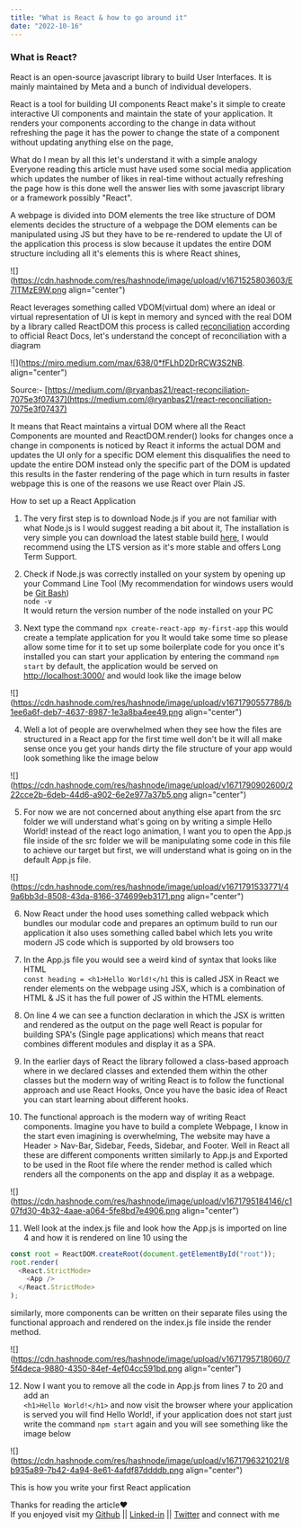 ```yaml
---
title: "What is React & how to go around it"
date: "2022-10-16"
---
```


### What is React?

React is an open-source javascript library to build User Interfaces. It is mainly maintained by Meta and a bunch of individual developers.

React is a tool for building UI components React make's it simple to create interactive UI components and maintain the state of your application. It renders your components according to the change in data without refreshing the page it has the power to change the state of a component without updating anything else on the page,

What do I mean by all this let's understand it with a simple analogy Everyone reading this article must have used some social media application which updates the number of likes in real-time without actually refreshing the page how is this done well the answer lies with some javascript library or a framework possibly "React".

A webpage is divided into DOM elements the tree like structure of DOM elements decides the structure of a webpage the DOM elements can be manipulated using JS but they have to be re-rendered to update the UI of the application this process is slow because it updates the entire DOM structure including all it's elements this is where React shines,

![](https://cdn.hashnode.com/res/hashnode/image/upload/v1671525803603/E7lTMzE9W.png align="center")

React leverages something called VDOM(virtual dom) where an ideal or virtual representation of UI is kept in memory and synced with the real DOM by a library called ReactDOM this process is called [reconciliation](https://reactjs.org/docs/reconciliation.html) according to official React Docs, let's understand the concept of reconciliation with a diagram

![](https://miro.medium.com/max/638/0*fFLhD2DrRCW3S2NB. align="center")

Source:- [https://medium.com/@ryanbas21/react-reconciliation-7075e3f07437](https://medium.com/@ryanbas21/react-reconciliation-7075e3f07437)

It means that React maintains a virtual DOM where all the React Components are mounted and ReactDOM.render() looks for changes once a change in components is noticed by React it informs the actual DOM and updates the UI only for a specific DOM element this disqualifies the need to update the entire DOM instead only the specific part of the DOM is updated this results in the faster rendering of the page which in turn results in faster webpage this is one of the reasons we use React over Plain JS.

How to set up a React Application

1. The very first step is to download Node.js if you are not familiar with what Node.js is I would suggest reading a bit about it, The installation is very simple you can download the latest stable build [here,](https://nodejs.org/en/) I would recommend using the LTS version as it's more stable and offers Long Term Support.

2. Check if Node.js was correctly installed on your system by opening up your Command Line Tool (My recommendation for windows users would be [Git Bash](https://git-scm.com/downloads))  
   `node -v`  
   It would return the version number of the node installed on your PC

3. Next type the command `npx create-react-app my-first-app` this would create a template application for you It would take some time so please allow some time for it to set up some boilerplate code for you once it's installed you can start your application by entering the command `npm start` by default, the application would be served on [http://localhost:3000/](http://localhost:3000/) and would look like the image below

![](https://cdn.hashnode.com/res/hashnode/image/upload/v1671790557786/b1ee6a6f-deb7-4637-8987-1e3a8ba4ee49.png align="center")

4. Well a lot of people are overwhelmed when they see how the files are structured in a React app for the first time well don't be it will all make sense once you get your hands dirty the file structure of your app would look something like the image below

![](https://cdn.hashnode.com/res/hashnode/image/upload/v1671790902600/222cce2b-6deb-44d6-a902-6e2e977a37b5.png align="center")

5. For now we are not concerned about anything else apart from the src folder we will understand what's going on by writing a simple Hello World! instead of the react logo animation, I want you to open the App.js file inside of the src folder we will be manipulating some code in this file to achieve our target but first, we will understand what is going on in the default App.js file.

![](https://cdn.hashnode.com/res/hashnode/image/upload/v1671791533771/49a6bb3d-8508-43da-8166-374699eb3171.png align="center")

6. Now React under the hood uses something called webpack which bundles our modular code and prepares an optimum build to run our application it also uses something called babel which lets you write modern JS code which is supported by old browsers too

7. In the App.js file you would see a weird kind of syntax that looks like HTML  
   `const heading = <h1>Hello World!</h1` this is called JSX in React we render elements on the webpage using JSX, which is a combination of HTML & JS it has the full power of JS within the HTML elements.

8. On line 4 we can see a function declaration in which the JSX is written and rendered as the output on the page well React is popular for building SPA's (Single page applications) which means that react combines different modules and display it as a SPA.

9. In the earlier days of React the library followed a class-based approach where in we declared classes and extended them within the other classes but the modern way of writing React is to follow the functional approach and use React Hooks, Once you have the basic idea of React you can start learning about different hooks.

10. The functional approach is the modern way of writing React components. Imagine you have to build a complete Webpage, I know in the start even imagining is overwhelming, The website may have a Header &gt; Nav-Bar, Sidebar, Feeds, Sidebar, and Footer. Well in React all these are different components written similarly to App.js and Exported to be used in the Root file where the render method is called which renders all the components on the app and display it as a webpage.

![](https://cdn.hashnode.com/res/hashnode/image/upload/v1671795184146/c107fd30-4b32-4aae-a064-5fe8bd7e4906.png align="center")

11. Well look at the index.js file and look how the App.js is imported on line 4 and how it is rendered on line 10 using the

```javascript
const root = ReactDOM.createRoot(document.getElementById("root"));
root.render(
  <React.StrictMode>
    <App />
  </React.StrictMode>
);
```

similarly, more components can be written on their separate files using the functional approach and rendered on the index.js file inside the render method.

![](https://cdn.hashnode.com/res/hashnode/image/upload/v1671795718060/75f4deca-9880-4350-84ef-4ef04cc591bd.png align="center")

12. Now I want you to remove all the code in App.js from lines 7 to 20 and add an  
    `<h1>Hello World!</h1>` and now visit the browser where your application is served you will find Hello World!, if your application does not start just write the command `npm start` again and you will see something like the image below

![](https://cdn.hashnode.com/res/hashnode/image/upload/v1671796321021/8b935a89-7b42-4a94-8e61-4afdf87ddddb.png align="center")

This is how you write your first React application

Thanks for reading the article❤️  
If you enjoyed visit my [Github](https://github.com/punitbathija) || [Linked-in](https://in.linkedin.com/in/punit-bathija-2b8951217) || [Twitter](https://mobile.twitter.com/punitbathija) and connect with me
